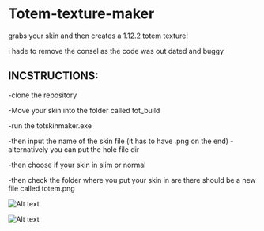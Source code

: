 # Totem-texture-maker
grabs your skin and then creates a 1.12.2 totem texture!

i hade to remove the consel as the code was out dated and buggy


## INCSTRUCTIONS:

-clone the repository

-Move your skin into the folder called tot_build

-run the totskinmaker.exe

-then input the name of the skin file (it has to have .png on the end) - alternatively you can put the hole file dir

-then choose if your skin in slim or normal

-then check the folder where you put your skin in are there should be a new file called totem.png

![Alt text](https://i.ibb.co/gdm91n2/aaaaaa.png)

![Alt text](https://i.ibb.co/DfD55cc/ezgif-com-video-to-gif.gif)
